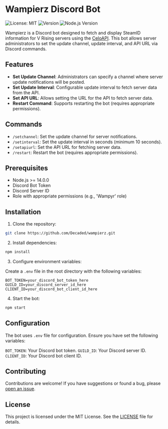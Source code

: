 # Wampierz Discord Bot

![License: MIT](https://img.shields.io/badge/License-MIT-blue.svg)
![Version](https://img.shields.io/badge/Version-1.0.0-blue.svg)
![Node.js Version](https://img.shields.io/badge/Node.js-v14.0-green)

Wampierz is a Discord bot designed to fetch and display SteamID information for V Rising servers using the [CeloAPI](https://github.com/Celofyz/vrising-server-api). This bot allows server administrators to set the update channel,
update interval, and API URL via Discord commands.

## Features

- **Set Update Channel**: Administrators can specify a channel where server update notifications will be posted.
- **Set Update Interval**: Configurable update interval to fetch server data from the API.
- **Set API URL**: Allows setting the URL for the API to fetch server data.
- **Restart Command**: Supports restarting the bot (requires appropriate permissions).

## Commands

- `/setchannel`: Set the update channel for server notifications.
- `/setinterval`: Set the update interval in seconds (minimum 10 seconds).
- `/setapiurl`: Set the API URL for fetching server data.
- `/restart`: Restart the bot (requires appropriate permissions).

## Prerequisites

- Node.js >= 14.0.0
- Discord Bot Token
- Discord Server ID
- Role with appropriate permissions (e.g., 'Wampyr' role)

## Installation

1. Clone the repository:

```bash
git clone https://github.com/Decaded/wampierz.git
```

2. Install dependencies:

```bash
npm install
```

3. Configure environment variables:

Create a `.env` file in the root directory with the following variables:

```dotenv
BOT_TOKEN=your_discord_bot_token_here
GUILD_ID=your_discord_server_id_here
CLIENT_ID=your_discord_bot_client_id_here
```

4. Start the bot:

```bash
npm start
```

## Configuration

The bot uses `.env` file for configuration. Ensure you have set the following variables:

`BOT_TOKEN`: Your Discord bot token. `GUILD_ID`: Your Discord server ID. `CLIENT_ID`: Your Discord bot client ID.

## Contributing

Contributions are welcome! If you have suggestions or found a bug, please [open an issue](https://github.com/Decaded/wampierz/issues).

## License

This project is licensed under the MIT License. See the [LICENSE](LICENSE) file for details.
